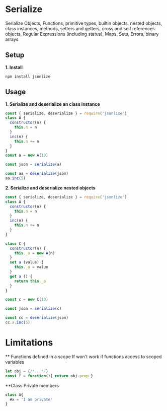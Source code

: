 # Serialize
Serialize Objects, Functions, primitive types, builtin objects, nested objects, class instances, methods, setters and getters, cross and self references objects, Regular Expressions (including status), Maps, Sets, Errors, binary arrays

<!--
  -- This file is auto-generated from README_js.md. Changes should be made there.
  -->

## Setup

**1. Install**

```shell
npm install jsonlize
```

## Usage

**1. Serialize and deserialize an class instance**

```javascript
const { serialize, deserialize } = require('jsonlize')
class A {
  constructor(n) {
    this.n = n
  }
  inc(n) {
    this.n += n
  }
}
const a = new A(10)

const json = serialize(a)

const aa = deserialize(json)
aa.inc(5)
```
**2. Serialize and deserialize nested objects**

```javascript
const { serialize, deserialize } = require('jsonlize')
class A {
  constructor(n) {
    this.n = n
  }
  inc(n) {
    this.n += n
  }
}

class C {
  constructor(n) {
    this._a = new A(n)
  }
  set a (value) {
    this._a = value
  }
  get a () {
    return this._a
  }
}

const c = new C(10)

const json = serialize(c)

const cc = deserialize(json)
cc.a.inc(5)
```
# Limitations
** Functions defined in a scope
If won't work if functions access to scoped variables
```javascript
let obj = {/*...*/}
const f = function(){ return obj.prop }
```
**Class Private members
```javascript
class A{
  #x = 'I am private'
}
```
